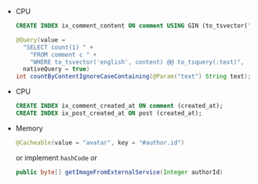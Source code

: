 - CPU
  ```sql
  CREATE INDEX ix_comment_content ON comment USING GIN (to_tsvector('english', content));
  ```
  ```java
  @Query(value =
    "SELECT count(1) " +
      "FROM comment c " +
      "WHERE to_tsvector('english', content) @@ to_tsquery(:text)",
    nativeQuery = true)
  int countByContentIgnoreCaseContaining(@Param("text") String text);
  ```

- CPU
  ```sql
  CREATE INDEX ix_comment_created_at ON comment (created_at);
  CREATE INDEX ix_post_created_at ON post (created_at);
  ```

- Memory
  ```java
  @Cacheable(value = "avatar", key = "#author.id")
  ```
  or implement `hashCode`
  or
  ```java
  public byte[] getImageFromExternalService(Integer authorId)
  ```
